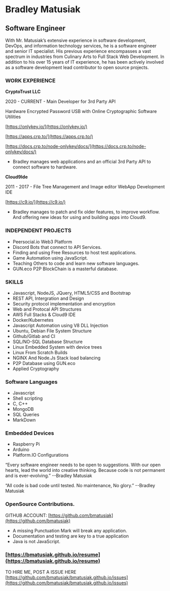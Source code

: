 # Bradley Matusiak
## Software Engineer

With Mr. Matusiak’s extensive experience in software development, DevOps, and information technology services, he is a software engineer and senior IT specialist. His previous experience encompasses a vast spectrum in industries from Culinary Arts to Full Stack Web Development. In addition to his over 15 years of IT experience, he has been actively involved as a software development lead contributor to open source projects.

### WORK EXPERIENCE ###
__CryptoTrust LLC__

2020 - CURRENT - Main Developer for 3rd Party API

Hardware Encrypted Password USB with Online Cryptographic Software Utilities 

[https://onlykey.io/](https://onlykey.io/)

[https://apps.crp.to/](https://apps.crp.to/)   

[https://docs.crp.to/node-onlykey/docs/](https://docs.crp.to/node-onlykey/docs/) 

* Bradley manages web applications and an official 3rd Party API to connect software to hardware.

__Cloud9Ide__

2011 - 2017 - File Tree Management and Image editor
WebApp Development IDE

[https://c9.io/](https://c9.io/) 

* Bradley manages to patch and fix older features, to improve workflow. And offering new ideas for using and building apps into Cloud9.   

### INDEPENDENT PROJECTS ###
- Peersocial.io Web3 Platform
- Discord Bots that connect to API Services. 
- Finding and using Free Resources to host test applications.
- Game Automation using JavaScript.
- Teaching Others to code and learn new software languages.
- GUN.eco P2P BlockChain is a masterful database.

### SKILLS ###
- Javascript, NodeJS, JQuery, HTML5/CSS and Bootstrap 
- REST API, Intergration and Design
- Security protocol implementation and encryption
- Web and Protocal API Structures 
- AWS Full Stacks & Cloud9 IDE
- Docker/Kubernetes
- Javascript Automation using V8 DLL Injection
- Ubuntu, Debian File System Structure
- Github/Gitlab and CI
- SQL/NO-SQL Database Structure
- Linux Embedded  System with device trees
- Linux From Scratch Builds
- NGINX And Node.Js Stack load balancing
- P2P Database using GUN.eco
- Applied Cryptography

### Software Languages ###
- Javascript
- Shell scripting
- C, C++
- MongoDB
- SQL Queries 
- MarkDown

### Embedded Devices ###
- Raspberry Pi
- Arduino
- Platform.IO Configurations


“Every software engineer needs to be open to suggestions. With our open hearts, lead the world into creative thinking. Because code is not permanent and is ever-evolving.” 
	--Bradley Matusiak
  
“All code is bad code until tested. No maintenance, No glory.” 
	--Bradley Matusiak

### OpenSource Contributions. ###
GITHUB ACCOUNT:  [https://github.com/bmatusiak](https://github.com/bmatusiak)

- A missing Punctuation Mark will break any application.
- Documentation and testing are key to a true application
- Java is not JavaScript.
### [https://bmatusiak.github.io/resume](https://bmatusiak.github.io/resume)


TO HIRE ME, POST A ISSUE HERE [https://github.com/bmatusiak/bmatusiak.github.io/issues](https://github.com/bmatusiak/bmatusiak.github.io/issues)
